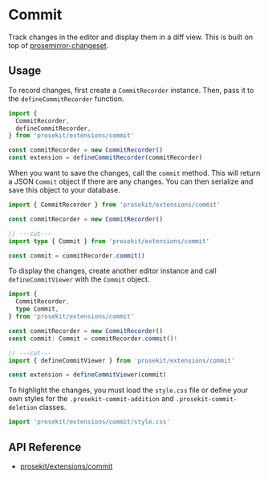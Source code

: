 # Commit

Track changes in the editor and display them in a diff view. This is built on top of [prosemirror-changeset](https://github.com/ProseMirror/prosemirror-changeset).

<!-- @include: @/examples/change-tracking.md -->

## Usage

To record changes, first create a `CommitRecorder` instance. Then, pass it to the `defineCommitRecorder` function.

```ts twoslash
import {
  CommitRecorder,
  defineCommitRecorder,
} from 'prosekit/extensions/commit'

const commitRecorder = new CommitRecorder()
const extension = defineCommitRecorder(commitRecorder)
```

When you want to save the changes, call the `commit` method. This will return a JSON `Commit` object if there are any changes. You can then serialize and save this object to your database.

```ts twoslash
import { CommitRecorder } from 'prosekit/extensions/commit'

const commitRecorder = new CommitRecorder()

// ---cut---
import type { Commit } from 'prosekit/extensions/commit'

const commit = commitRecorder.commit()
```

To display the changes, create another editor instance and call `defineCommitViewer` with the `Commit` object.

```ts twoslash
import {
  CommitRecorder,
  type Commit,
} from 'prosekit/extensions/commit'

const commitRecorder = new CommitRecorder()
const commit: Commit = commitRecorder.commit()!

// ---cut---
import { defineCommitViewer } from 'prosekit/extensions/commit'

const extension = defineCommitViewer(commit)
```

To highlight the changes, you must load the `style.css` file or define your own styles for the `.prosekit-commit-addition` and `.prosekit-commit-deletion` classes.

```ts twoslash
import 'prosekit/extensions/commit/style.css'
```

## API Reference

- [prosekit/extensions/commit](/references/extensions/commit)
